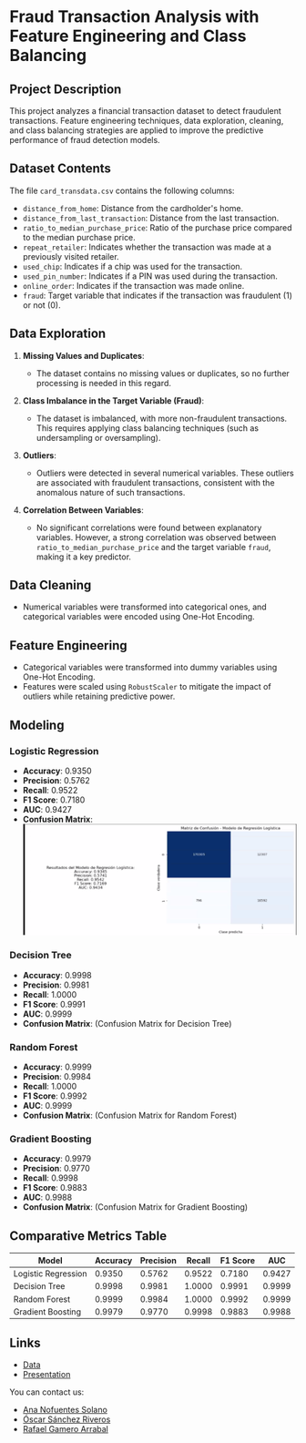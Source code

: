 # Fraud Transaction Analysis with Feature Engineering and Class Balancing

## Project Description
This project analyzes a financial transaction dataset to detect fraudulent transactions. Feature engineering techniques, data exploration, cleaning, and class balancing strategies are applied to improve the predictive performance of fraud detection models.

## Dataset Contents
The file `card_transdata.csv` contains the following columns:

- `distance_from_home`: Distance from the cardholder's home.
- `distance_from_last_transaction`: Distance from the last transaction.
- `ratio_to_median_purchase_price`: Ratio of the purchase price compared to the median purchase price.
- `repeat_retailer`: Indicates whether the transaction was made at a previously visited retailer.
- `used_chip`: Indicates if a chip was used for the transaction.
- `used_pin_number`: Indicates if a PIN was used during the transaction.
- `online_order`: Indicates if the transaction was made online.
- `fraud`: Target variable that indicates if the transaction was fraudulent (1) or not (0).

## Data Exploration

1. **Missing Values and Duplicates**:
   - The dataset contains no missing values or duplicates, so no further processing is needed in this regard.

2. **Class Imbalance in the Target Variable (Fraud)**:
   - The dataset is imbalanced, with more non-fraudulent transactions. This requires applying class balancing techniques (such as undersampling or oversampling).

3. **Outliers**:
   - Outliers were detected in several numerical variables. These outliers are associated with fraudulent transactions, consistent with the anomalous nature of such transactions.

4. **Correlation Between Variables**:
   - No significant correlations were found between explanatory variables. However, a strong correlation was observed between `ratio_to_median_purchase_price` and the target variable `fraud`, making it a key predictor.

## Data Cleaning
- Numerical variables were transformed into categorical ones, and categorical variables were encoded using One-Hot Encoding.

## Feature Engineering
- Categorical variables were transformed into dummy variables using One-Hot Encoding.
- Features were scaled using `RobustScaler` to mitigate the impact of outliers while retaining predictive power.

## Modeling

### Logistic Regression
- **Accuracy**: 0.9350
- **Precision**: 0.5762
- **Recall**: 0.9522
- **F1 Score**: 0.7180
- **AUC**: 0.9427
- **Confusion Matrix**:
 ![Matriz de Confusion Regresión Logística](https://github.com/Rafa-Gamero/Machine-Learning/blob/main/Captura%20de%20pantalla%202024-10-10%20164926.png)

### Decision Tree
- **Accuracy**: 0.9998
- **Precision**: 0.9981
- **Recall**: 1.0000
- **F1 Score**: 0.9991
- **AUC**: 0.9999
- **Confusion Matrix**: (Confusion Matrix for Decision Tree)

### Random Forest
- **Accuracy**: 0.9999
- **Precision**: 0.9984
- **Recall**: 1.0000
- **F1 Score**: 0.9992
- **AUC**: 0.9999
- **Confusion Matrix**: (Confusion Matrix for Random Forest)

### Gradient Boosting
- **Accuracy**: 0.9979
- **Precision**: 0.9770
- **Recall**: 0.9998
- **F1 Score**: 0.9883
- **AUC**: 0.9988
- **Confusion Matrix**: (Confusion Matrix for Gradient Boosting)

## Comparative Metrics Table
| Model               | Accuracy | Precision | Recall  | F1 Score | AUC    |
|---------------------|----------|-----------|---------|----------|--------|
| Logistic Regression | 0.9350   | 0.5762    | 0.9522  | 0.7180   | 0.9427 |
| Decision Tree       | 0.9998   | 0.9981    | 1.0000  | 0.9991   | 0.9999 |
| Random Forest       | 0.9999   | 0.9984    | 1.0000  | 0.9992   | 0.9999 |
| Gradient Boosting   | 0.9979   | 0.9770    | 0.9998  | 0.9883   | 0.9988 |

## Links
- [Data](https://www.kaggle.com/datasets/dhanushnarayananr/credit-card-fraud)
- [Presentation]()

You can contact us:
- [Ana Nofuentes Solano](https://www.linkedin.com/in/ana-nofuentes-solano-654026a3/)
- [Óscar Sánchez Riveros](https://www.linkedin.com/in/oscar-sanchez-riveros/)
- [Rafael Gamero Arrabal](https://www.linkedin.com/in/rafael-gamero-arrabal-619200186/)

